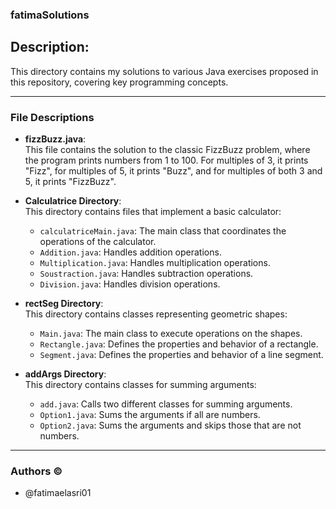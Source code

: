 ### fatimaSolutions

## Description:
This directory contains my solutions to various Java exercises proposed in this repository, covering key programming concepts.

---

### File Descriptions

- **fizzBuzz.java**:  
  This file contains the solution to the classic FizzBuzz problem, where the program prints numbers from 1 to 100. For multiples of 3, it prints "Fizz", for multiples of 5, it prints "Buzz", and for multiples of both 3 and 5, it prints "FizzBuzz".

- **Calculatrice Directory**:  
  This directory contains files that implement a basic calculator:
  - `calculatriceMain.java`: The main class that coordinates the operations of the calculator.
  - `Addition.java`: Handles addition operations.
  - `Multiplication.java`: Handles multiplication operations.
  - `Soustraction.java`: Handles subtraction operations.
  - `Division.java`: Handles division operations.

- **rectSeg Directory**:  
  This directory contains classes representing geometric shapes:
  - `Main.java`: The main class to execute operations on the shapes.
  - `Rectangle.java`: Defines the properties and behavior of a rectangle.
  - `Segment.java`: Defines the properties and behavior of a line segment.

- **addArgs Directory**:  
  This directory contains classes for summing arguments:
  - `add.java`: Calls two different classes for summing arguments.
  - `Option1.java`: Sums the arguments if all are numbers.
  - `Option2.java`: Sums the arguments and skips those that are not numbers.

---

### Authors &copy;

- @fatimaelasri01